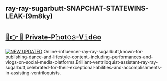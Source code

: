 ## ray-ray-sugarbutt-SNAPCHAT-STATEWINS-LEAK-(9m8ky)


# <h2><a href="https://mediaupload.pro?-20M">🔗👉 🔴 Private-P𝚑ot𝚘𝚜-V𝚒d𝚎o</a></h2>

[![NEW UPDATED](https://i.imgur.com/0qMVB7G.gif)](https://mediaupload.pro?-20M)
Online-influencer-ray-ray-sugarbutt,known-for-publishing-dance-and-lifestyle-content,-including-performances-and-vlogs-on-social-media-platforms.Brilliant-ventriloquist-assistant-ray-ray-sugarbutt,celebrated-for-their-exceptional-abilities-and-accomplishments-in-assisting-ventriloquists.  
